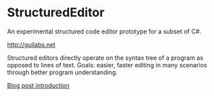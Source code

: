 # StructuredEditor
An experimental structured code editor prototype for a subset of C#.

http://guilabs.net

Structured editors directly operate on the syntax tree of a program as opposed to lines of text. Goals: easier, faster editing in many scenarios through better program understanding.

[Blog post introduction](http://blogs.msdn.com/kirillosenkov/archive/2009/09/08/first-videos-of-the-structured-editor-prototype.aspx)

